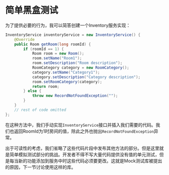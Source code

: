 # 简单黑盒测试

为了提供必要的行为，我可以简答创建一个Inventory服务实现：

```java
InventoryService inventoryService = new InventoryService() {  
	@Override  
	public Room getRoom(long roomId) {    
		if (roomId == 1) {      
			Room room = new Room();      
			room.setName("Room1");      
			room.setDescription("Room description");      
			RoomCategory category = new RoomCategory();      
			category.setName("Category1");      
			category.setDescription("Category description");      
			room.setRoomCategory(category);      
			return room;    
		} else {      
			throw new RecordNotFoundException("");    
		}  
	}  
	// rest of code omitted 
}; 
```

在这种方法中，我们手动实现`InventoryService`接口并插入我们需要的代码。我们也返回RoomId为1时房间的值，除此之外也抛出`RecordNotFoundException`异常。

出于可读性的考虑，我们省略了这些代码片段中发布其他方法的部分。但是这里就是简单模拟测试部分的挑战。开发者不得不写大量代码提供没有值的单元测试，但是每当新的功能添加到服务中时这些代码必须要更改。这就是Mock测试库被提出的原因，下一节讨论使用这样的库。
